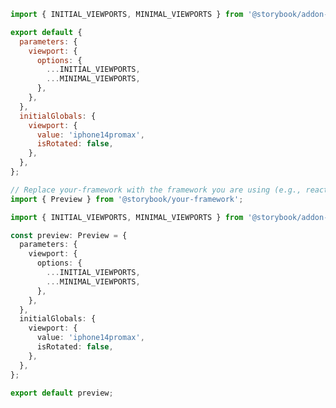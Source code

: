 ```js filename=".storybook/preview.js" renderer="common" language="js"
import { INITIAL_VIEWPORTS, MINIMAL_VIEWPORTS } from '@storybook/addon-viewport';

export default {
  parameters: {
    viewport: {
      options: {
        ...INITIAL_VIEWPORTS,
        ...MINIMAL_VIEWPORTS,
      },
    },
  },
  initialGlobals: {
    viewport: {
      value: 'iphone14promax',
      isRotated: false,
    },
  },
};
```

```ts filename=".storybook/preview.ts" renderer="common" language="ts"
// Replace your-framework with the framework you are using (e.g., react, vue3)
import { Preview } from '@storybook/your-framework';

import { INITIAL_VIEWPORTS, MINIMAL_VIEWPORTS } from '@storybook/addon-viewport';

const preview: Preview = {
  parameters: {
    viewport: {
      options: {
        ...INITIAL_VIEWPORTS,
        ...MINIMAL_VIEWPORTS,
      },
    },
  },
  initialGlobals: {
    viewport: {
      value: 'iphone14promax',
      isRotated: false,
    },
  },
};

export default preview;
```

